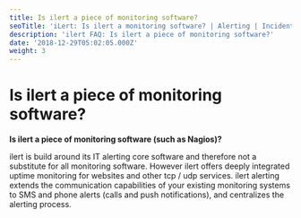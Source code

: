 ```yaml
---
title: Is ilert a piece of monitoring software?
seoTitle: 'iLert: Is ilert a monitoring software? | Alerting | Incident Response | Uptime'
description: 'ilert FAQ: Is ilert a piece of monitoring software?'
date: '2018-12-29T05:02:05.000Z'
weight: 3
---
```


# Is ilert a piece of monitoring software?

**Is ilert a piece of monitoring software \(such as Nagios\)?**

ilert is build around its IT alerting core software and therefore not a substitute for all monitoring software. However ilert offers deeply integrated uptime monitoring for websites and other tcp / udp services. ilert alerting extends the communication capabilities of your existing monitoring systems to SMS and phone alerts \(calls and push notifications\), and centralizes the alerting process.

